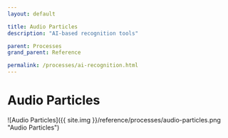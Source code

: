 ```yaml
---
layout: default

title: Audio Particles
description: "AI-based recognition tools"

parent: Processes
grand_parent: Reference

permalink: /processes/ai-recognition.html
---
```

# Audio Particles

![Audio Particles]({{ site.img }}/reference/processes/audio-particles.png "Audio Particles") 
